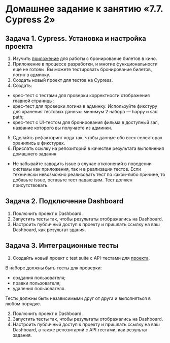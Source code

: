# Домашнее задание к занятию «7.7. Cypress 2»

  ## Задача 1. Cypress. Установка и настройка проекта

 1. Изучить [приложение](https://github.com/Evgeniy-Varlamov/FS21-diplom) для работы с бронирование билетов в кино.
 2. Приложение в процессе разработки, и многие функциональности ещё не готовы. Вы можете тестировать бронирование билетов, логин в админку.
 3. Создать новый проект для тестов на Cypress.
 4. Создать:
 - spec-тест с тестами для проверки корректности отображения главной страницы;
 - spec-тест для проверки логина в админку. Используйте фикстуру для хранения тестовых данных: минимум 2 набора — happy и sad path;
 - spec-тест с UI-тестом для бронирования фильма в доступный зал, название которого вы получаете из админки.
 5. Сделайть рефакторинг кода так, чтобы данные обо всех селекторах хранились в фикстурах.
 6. Прислать ссылку на репозиторий в качестве результата выполнения домашнего задания
   * Не забывайте заводить issue в случае отклонений в поведении системы как приложения, так и в реализации тестов. Если технически невозможно реализовать тест по какой-либо причине, то добавьте issue, оставьте тест падающим. Тест должен присутствовать.
  
  ## Задача 2. Подключение Dashboard
  
  1. Поключить проект к Dashboard.
  2. Запустить тесты так, чтобы результаты отображались на Dashboard.
  3. Настроить публичный доступ к проекту и пришлать ссылку на ваш Dashboard, как результат здания.

  ## Задача 3. Интеграционные тесты
  
  1. Создайть новый проект с test suite с API-тестами для [проекта](https://petstore.swagger.io/#/).
  
  В наборе должны быть тесты для проверки:
  - создания пользователя;
  - правки пользователя;
  - удаления пользователя.

  Тесты должны быть независимыми друг от друга и выполняться в любом порядке.
  
  2. Поключить проект к Dashboard.
  3. Запустить тесты так, чтобы результаты отображались на Dashboard.
  4. Настроить публичный доступ к проекту и пришлать ссылку на ваш Dashboard, а также репозитарий с API тестами, как результат задания.
